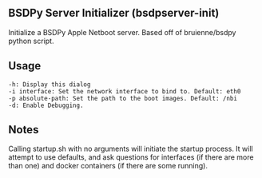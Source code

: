 ## BSDPy Server Initializer (bsdpserver-init) ##
Initialize a BSDPy Apple Netboot server. Based off of bruienne/bsdpy python script.

## Usage ##
	-h: Display this dialog
	-i interface: Set the network interface to bind to. Default: eth0
	-p absolute-path: Set the path to the boot images. Default: /nbi
	-d: Enable Debugging.
## Notes ##
Calling startup.sh with no arguments will initiate the startup process. It will attempt to use defaults, and ask questions for interfaces (if there are more than one) and docker containers (if there are some running).
